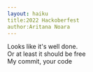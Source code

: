 ```yaml
---
layout: haiku
title:2022 Hackoberfest
author:Aritana Noara
---
```

Looks like it's well done.   <br>
Or at least it should be free  <br>
My commit, your code  <br>
